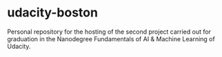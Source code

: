 # udacity-boston
Personal repository for the hosting of the second project carried out for graduation in the Nanodegree Fundamentals of AI &amp; Machine Learning of Udacity.
